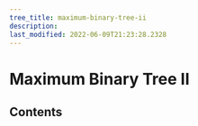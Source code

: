 ```yaml
---
tree_title: maximum-binary-tree-ii
description: 
last_modified: 2022-06-09T21:23:28.2328
---
```


# Maximum Binary Tree II

## Contents

